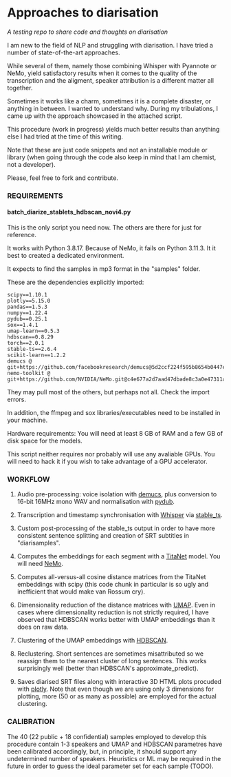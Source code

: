 # Approaches to diarisation

_A testing repo to share code and thoughts on diarisation_

I am new to the field of NLP and struggling with diarisation. I have tried a number of state-of-the-art approaches. 

While several of them, namely those combining Whisper with Pyannote or NeMo, yield satisfactory results when it comes to the quality of the transcription and the aligment, speaker attribution is a different matter all together. 

Sometimes it works like a charm, sometimes it is a complete disaster, or anything in between. I wanted to understand why. During my tribulations, I came up with the approach showcased in the attached script.

This procedure (work in progress) yields much better results than anything else I had tried at the time of this writing. 

Note that these are just code snippets and not an installable module or library (when going through the code also keep in mind that I am chemist, not a developer).

Please, feel free to fork and contribute.

### REQUIREMENTS ###

#### batch_diarize_stablets_hdbscan_novi4.py ####

This is the only script you need now. The others are there for just for reference.

It works with Python 3.8.17. Because of NeMo, it fails on Python 3.11.3. It it best to created a dedicated environment.

It expects to find the samples in mp3 format in the "samples" folder.

These are the dependencies explicitly imported:

```
scipy==1.10.1
plotly==5.15.0
pandas==1.5.3
numpy==1.22.4
pydub==0.25.1
sox==1.4.1
umap-learn==0.5.3
hdbscan==0.8.29
torch==2.0.1
stable-ts==2.6.4
scikit-learn==1.2.2
demucs @ git+https://github.com/facebookresearch/demucs@5d2ccf224f595b8654b0447e06f6adc866cca61a
nemo-toolkit @ git+https://github.com/NVIDIA/NeMo.git@c4e677a2d7aad47dbade8c3a0e47311a51d03bba
```
They may pull most of the others, but perhaps not all. Check the import errors.

In addition, the ffmpeg and sox libraries/executables need to be installed in your machine.

Hardware requirements: You will need at least 8 GB of RAM and a few GB of disk space for the models. 

This script neither requires nor probably will use any avaliable GPUs. You will need to hack it if you wish to take advantage of a GPU accelerator. 

### WORKFLOW ###

1. Audio pre-processing: voice isolation with [demucs](https://github.com/facebookresearch/demucs), plus conversion to 16-bit 16MHz mono WAV and normalisation with [pydub](https://github.com/jiaaro/pydub).
   
2. Transcription and timestamp synchronisation with [Whisper](https://github.com/openai/whisper) via [stable_ts](https://github.com/jianfch/stable-ts).

3. Custom post-processing of the stable_ts output in order to have more consistent sentence splitting and creation of SRT subtitles in "diarisamples".

4. Computes the embeddings for each segment with a [TitaNet](https://huggingface.co/nvidia/speakerverification_en_titanet_large) model. You will need [NeMo](https://github.com/NVIDIA/NeMo).

5. Computes all-versus-all cosine distance matrices from the TitaNet embeddings with scipy (this code chunk in particular is so ugly and inefficient that would make van Rossum cry).

6. Dimensionality reduction of the distance matrices with [UMAP](https://github.com/lmcinnes/umap). Even in cases where dimensionality reduction is not strictly required, I have observed that HDBSCAN works better with UMAP embeddings than it does on raw data. 

7. Clustering of the UMAP embeddings with [HDBSCAN](https://github.com/scikit-learn-contrib/hdbscan).
   
8. Reclustering. Short sentences are sometimes misattributed so we reassign them to the nearest cluster of long sentences. This works surprisingly well (better than HDBSCAN's approximate_predict).

9. Saves diarised SRT files along with interactive 3D HTML plots procuded with [plotly](https://github.com/plotly/plotly.py). Note that even though we are using only 3 dimensions for plotting, more (50 or as many as possible) are employed for the actual clustering.

### CALIBRATION ###

The 40 (22 public + 18 confidential) samples employed to develop this procedure contain 1-3 speakers and UMAP and HDBSCAN parametres have been calibrated accordingly, but, in principle, it should support any undetermined number of speakers. Heuristics or ML may be required in the future in order to guess the ideal parameter set for each sample (TODO). 

